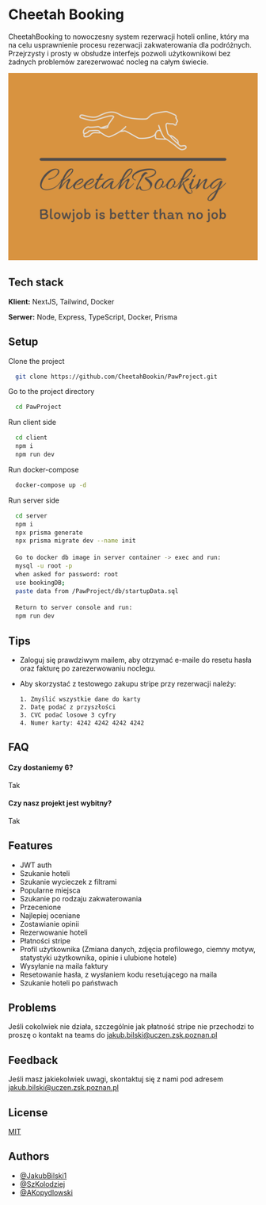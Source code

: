 # Cheetah Booking

CheetahBooking to nowoczesny system rezerwacji hoteli online, który ma na celu usprawnienie procesu rezerwacji zakwaterowania dla podróżnych. Przejrzysty i prosty w obsłudze interfejs pozwoli użytkownikowi bez żadnych problemów zarezerwować nocleg na całym świecie.

![Logo](https://github.com/CheetahBookin/PawProject/blob/main/client/public/cheetahbooking-high-resolution-logo.png)

## Tech stack

**Klient:** NextJS, Tailwind, Docker

**Serwer:** Node, Express, TypeScript, Docker, Prisma

## Setup

Clone the project

```bash
  git clone https://github.com/CheetahBookin/PawProject.git
```

Go to the project directory

```bash
  cd PawProject
```

Run client side

```bash
  cd client
  npm i
  npm run dev
```

Run docker-compose

```bash
  docker-compose up -d
```

Run server side

```bash
  cd server
  npm i
  npx prisma generate
  npx prisma migrate dev --name init

  Go to docker db image in server container -> exec and run:
  mysql -u root -p
  when asked for password: root
  use bookingDB;
  paste data from /PawProject/db/startupData.sql

  Return to server console and run:
  npm run dev
  ```

## Tips

- Zaloguj się prawdziwym mailem, aby otrzymać e-maile do resetu hasła oraz fakturę po zarezerwowaniu noclegu.

- Aby skorzystać z testowego zakupu stripe przy rezerwacji należy:

    ```
    1. Zmyślić wszystkie dane do karty
    2. Datę podać z przyszłości
    3. CVC podać losowe 3 cyfry
    4. Numer karty: 4242 4242 4242 4242
    ```

## FAQ

#### Czy dostaniemy 6?

Tak

#### Czy nasz projekt jest wybitny?

Tak

## Features

- JWT auth
- Szukanie hoteli
- Szukanie wycieczek z filtrami
- Popularne miejsca
- Szukanie po rodzaju zakwaterowania
- Przecenione
- Najlepiej oceniane
- Zostawianie opinii
- Rezerwowanie hoteli
- Płatności stripe
- Profil użytkownika (Zmiana danych, zdjęcia profilowego, ciemny motyw, statystyki użytkownika, opinie i ulubione hotele)
- Wysyłanie na maila faktury
- Resetowanie hasła, z wysłaniem kodu resetującego na maila
- Szukanie hoteli po państwach

## Problems

Jeśli cokolwiek nie działa, szczególnie jak płatność stripe nie przechodzi to proszę o kontakt na teams do jakub.bilski@uczen.zsk.poznan.pl

## Feedback

Jeśli masz jakiekolwiek uwagi, skontaktuj się z nami pod adresem jakub.bilski@uczen.zsk.poznan.pl

## License

[MIT](https://choosealicense.com/licenses/mit/)

## Authors

- [@JakubBilski1](https://www.github.com/JakubBilski1)
- [@SzKolodziej](https://github.com/SzKolodziej)
- [@AKopydlowski](https://github.com/AKopydlowski)

